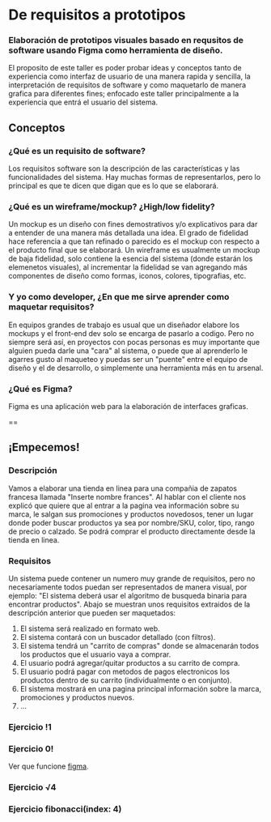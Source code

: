 # De requisitos a prototipos
### Elaboración de prototipos visuales basado en requsitos de software usando Figma como herramienta de diseño.
El proposito de este taller es poder probar ideas y conceptos tanto de experiencia como interfaz de usuario de una manera rapida y sencilla, la interpretación de requisitos de software y como maquetarlo de manera grafica para diferentes fines; enfocado este taller principalmente a la experiencia que entrá el usuario del sistema.

## Conceptos
### ¿Qué es un requisito de software?
Los requisitos software son la descripción de las características y las funcionalidades del sistema. Hay muchas formas de representarlos, pero lo principal es que te dicen que digan que es lo que se elaborará.

### ¿Qué es un wireframe/mockup? ¿High/low fidelity?
Un mockup es un diseño con fines demostrativos y/o explicativos para dar a entender de una manera más detallada una idea.
El grado de fidelidad hace referencia a que tan refinado o parecido es el mockup con respecto a el producto final que se elaborará. Un wireframe es usualmente un mockup de baja fidelidad, solo contiene la esencia del sistema (donde estarán los elemenetos visuales), al incrementar la fidelidad se van agregando más componentes de diseño como formas, iconos, colores, tipografias, etc.

### Y yo como developer, ¿En que me sirve aprender como maquetar requisitos?
En equipos grandes de trabajo es usual que un diseñador elabore los mockups y el front-end dev solo se encarga de pasarlo a codigo. Pero no siempre será así, en proyectos con pocas personas es muy importante que alguien pueda darle una "cara" al sistema, o puede que al aprenderlo le agarres gusto al maqueteo y puedas ser un "puente" entre el equipo de diseño y el de desarrollo, o simplemente una herramienta más en tu arsenal.

### ¿Qué es Figma?
Figma es una aplicación web para la elaboración de interfaces graficas.

==

## ¡Empecemos!
### Descripción
Vamos a elaborar una tienda en linea para una compañia de zapatos francesa llamada "Inserte nombre frances". Al hablar con el cliente nos explicó que quiere que al entrar a la pagina vea información sobre su marca, le salgan sus promociones y productos novedosos, tener un lugar donde poder buscar productos ya sea por nombre/SKU, color, tipo, rango de precio o calzado. Se podrá comprar el producto directamente desde la tienda en linea.

### Requisitos
Un sistema puede contener un numero muy grande de requisitos, pero no necesariamente todos puedan ser representados de manera visual, por ejemplo: "El sistema deberá usar el algoritmo de busqueda binaria para encontrar productos". Abajo se muestran unos requisitos extraidos de la descripción anterior que pueden ser maquetados:

1. El sistema será realizado en formato web.
2. El sistema contará con un buscador detallado (con filtros).
3. El sistema tendrá un "carrito de compras" donde se almacenarán todos los productos que el usuario vaya a comprar.
4. El usuario podrá agregar/quitar productos a su carrito de compra.
5. El usuario podrá pagar con metodos de pagos electronicos los productos dentro de su carrito (individualmente o en conjunto).
6. El sistema mostrará en una pagina principal información sobre la marca, promociones y productos nuevos.
7. ...

### Ejercicio !1

### Ejercicio 0!
Ver que funcione [figma](https://www.figma.com).

### Ejercicio √4

### Ejercicio fibonacci(index: 4)



